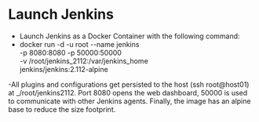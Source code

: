 # Launch Jenkins
  - Launch Jenkins as a Docker Container with the following command:
  - docker run -d -u root --name jenkins \
      -p 8080:8080 -p 50000:50000 \
      -v /root/jenkins_2112:/var/jenkins_home \
      jenkins/jenkins:2.112-alpine

  -All plugins and configurations get persisted to the host (ssh root@host01) at _/root/jenkins2112. Port 8080 opens the web dashboard, 50000 is used to communicate with other Jenkins agents. Finally, the image has an alpine base to reduce the size footprint.
